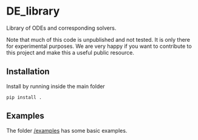 # DE_library
Library of ODEs and corresponding solvers. 

Note that much of this code is unpublished and not tested. It is only there for experimental purposes. We are very happy if you want to contribute to this project and make this a useful public resource.


## Installation

Install by running inside the main folder

```
pip install . 
```

## Examples

The folder [/examples](https://github.com/agosztolai/DE_library/tree/master/examples) has some basic examples.
